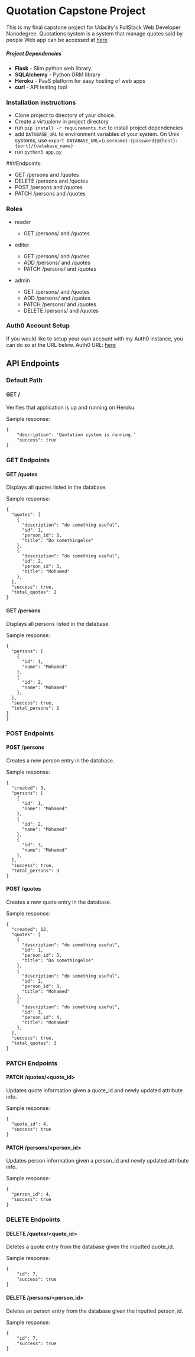 # Quotation Capstone Project

This is my final capstone project for Udacity's FullStack Web Developer Nanodegree.
Quotations system is a system that manage quotes said by people
Web app can be accessed at [here](https://quotation-m.herokuapp.com/)

##### Project Dependencies
* __Flask__ - Slim python web library.
* __SQLAlchemy__ - Python ORM library
* __Heroku__ - PaaS platform for easy hosting of web apps
* __curl__ - API testing tool

### Installation instructions
* Clone project to directory of your choice.
* Create a virtualenv in project directory 
* run ```pip install -r requirements.txt``` to install project dependencies
* add ```DATABASE_URL``` to environment variables of your system. 
On Unix systems, use ```export DATABASE_URL={username}:{password}@{host}:{port}/{database_name}```
* run ```python3 app.py```


###Endpoints:
* GET /persons and /quotes
* DELETE /persons and /quotes
* POST /persons and /quotes
* PATCH /persons and /quotes

### Roles
* reader
    * GET /persons/ and /quotes

* editor
    * GET /persons/ and /quotes
    * ADD /persons/ and /quotes
    * PATCH /persons/ and /quotes
    
* admin
    * GET /persons/ and /quotes
    * ADD /persons/ and /quotes
    * PATCH /persons/ and /quotes
    * DELETE /persons/ and /quotes

### Auth0 Account Setup
If you would like to setup your own account with my Auth0 instance, you can do so at the URL below.
Auth0 URL: [here](https://mohamedspicer.eu.auth0.com/authorize?audience=quotation&response_type=token&client_id=HcABvWdLt6MKtY5BCcKh4EzR66qvZxjv&redirect_uri=http://localhost:5000/login-result)


## API Endpoints

### Default Path

#### GET /
Verifies that application is up and running on Heroku.

Sample response:
```
{
    "description": 'Quotation system is running.'
    "success": true
}
```

### GET Endpoints

#### GET /quotes
Displays all quotes listed in the database.

Sample response:
```
{
  "quotes": [
    {
      "description": "do something useful",
      "id": 1,
      "person_id": 3,
      "title": "Do somethingelse"
    },
    {
      "description": "do something useful",
      "id": 2,
      "person_id": 3,
      "title": "Mohamed"
    },
  ],
  "success": true,
  "total_quotes": 2
}
```

#### GET /persons
Displays all persons listed in the database.

Sample response:
```
{
  "persons": [
    {
      "id": 1,
      "name": "Mohamed"
    },
    {
      "id": 2,
      "name": "Mohamed"
    },
  ],
  "success": true,
  "total_persons": 2
}
}
```

### POST Endpoints

#### POST /persons
Creates a new person entry in the database.

Sample response:
```
{
  "created": 3,
  "persons": [
    {
      "id": 1,
      "name": "Mohamed"
    },
    {
      "id": 2,
      "name": "Mohamed"
    },
    {
      "id": 3,
      "name": "Mohamed"
    },
  ],
  "success": true,
  "total_persons": 3
}
```

#### POST /quotes
Creates a new quote entry in the database.

Sample response:
```
{
  "created": 12,
  "quotes": [
    {
      "description": "do something useful",
      "id": 1,
      "person_id": 3,
      "title": "Do somethingelse"
    },
    {
      "description": "do something useful",
      "id": 2,
      "person_id": 3,
      "title": "Mohamed"
    },
    {
      "description": "do something useful",
      "id": 3,
      "person_id": 4,
      "title": "Mohamed"
    },
  ],
  "success": true,
  "total_quotes": 3
}
```

### PATCH Endpoints

#### PATCH /quotes/<quote_id>
Updates quote information given a quote_id and newly updated attribute info.

Sample response:
```
{
  "quote_id": 4,
  "success": true
}
```

#### PATCH /persons/<person_id>
Updates person information given a person_id and newly updated attribute info.

Sample response:
```
{
  "person_id": 4,
  "success": true
}
```

### DELETE Endpoints

#### DELETE /quotes/<quote_id>
Deletes a quote entry from the database given the inputted quote_id.

Sample response:
```
{
    "id": 7,
    "success": true
}
```

#### DELETE /persons/<person_id>
Deletes an person entry from the database given the inputted person_id.

Sample response:
```
{
    "id": 7,
    "success": true
}
```
